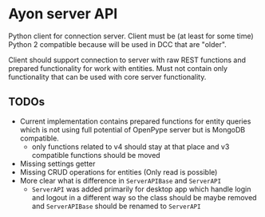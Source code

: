 # Ayon server API
Python client for connection server. Client must be (at least for some time) Python 2 compatible because will be used in DCC that are "older".

Client should support connection to server with raw REST functions and prepared functionality for work with entities. Must not contain only functionality that can be used with core server functionality.


## TODOs
- Current implementation contains prepared functions for entity queries which is not using full potential of OpenPype server but is MongoDB compatible.
    - only functions related to v4 should stay at that place and v3 compatible functions should be moved
- Missing settings getter
- Missing CRUD operations for entities (Only read is possible)
- More clear what is difference in `ServerAPIBase` and `ServerAPI`
    - `ServerAPI` was added primarily for desktop app which handle login and logout in a different way so the class should be maybe removed and `ServerAPIBase` should be renamed to `ServerAPI`
